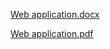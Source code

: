 [Web application.docx](https://github.com/fengsujie/web-application-security/files/9434677/Web.application.docx)

[Web application.pdf](https://github.com/fengsujie/web-application-security/files/9434705/Web.application.pdf)
